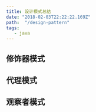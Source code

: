 ```yaml
---
title: 设计模式总结
date: "2018-02-03T22:22:22.169Z"
path:  "/design-pattern"
tags:
   - java
---
```



## 修饰器模式

## 代理模式

## 观察者模式

